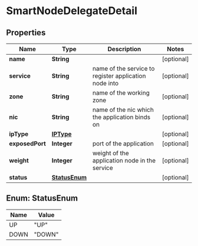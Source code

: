 
# SmartNodeDelegateDetail

## Properties
Name | Type | Description | Notes
------------ | ------------- | ------------- | -------------
**name** | **String** |  |  [optional]
**service** | **String** | name of the service to register application node into |  [optional]
**zone** | **String** | name of the working zone |  [optional]
**nic** | **String** | name of the nic which the application binds on |  [optional]
**ipType** | [**IPType**](IPType.md) |  |  [optional]
**exposedPort** | **Integer** | port of the application |  [optional]
**weight** | **Integer** | weight of the application node in the service |  [optional]
**status** | [**StatusEnum**](#StatusEnum) |  |  [optional]


<a name="StatusEnum"></a>
## Enum: StatusEnum
Name | Value
---- | -----
UP | &quot;UP&quot;
DOWN | &quot;DOWN&quot;




